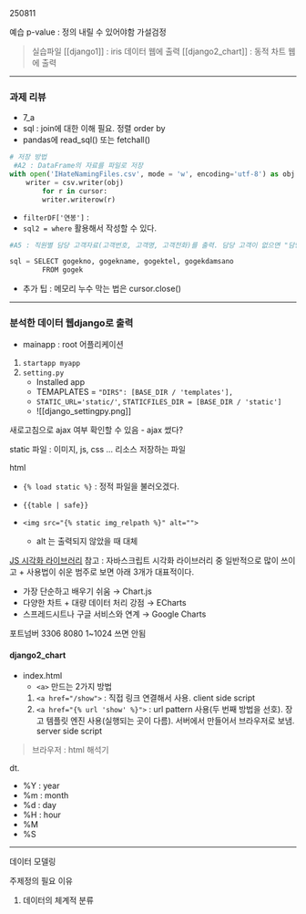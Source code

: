 250811

예습
p-value : 정의 내릴 수 있어야함
가설검정


>실습파일
>[[django1]] : iris 데이터 웹에 출력
>[[django2_chart]] : 동적 차트 웹에 출력


---
### 과제 리뷰
- 7_a
- sql : join에 대한 이해 필요. 정렬 order by
- pandas에 read_sql() 또는 fetchall()
```python
# 저장 방법
 #A2 : DataFrame의 자료를 파일로 저장
with open('IHateNamingFiles.csv', mode = 'w', encoding='utf-8') as obj: #쓰기모드(w), utf8 인코딩(한글문제)으로 새로운 CSV 파일 읽어오기
	writer = csv.writer(obj)
        for r in cursor:
		writer.writerow(r)
```
- `filterDF['연봉']` :
- `sql2 = where` 활용해서 작성할 수 있다.
```python
#A5 : 직원별 담당 고객자료(고객번호, 고객명, 고객전화)를 출력. 담당 고객이 없으면 "담당 고객  X"으로 표시

sql = SELECT gogekno, gogekname, gogektel, gogekdamsano
        FROM gogek
```
- 추가 팁 : 메모리 누수 막는 법은 cursor.close()

---
### 분석한 데이터 웹django로 출력
- mainapp : root 어플리케이션

1. `startapp myapp`
2. `setting.py`
	- Installed app
	- TEMAPLATES =  `"DIRS": [BASE_DIR / 'templates'],`
	- `STATIC_URL='static/'`, `STATICFILES_DIR = [BASE_DIR / 'static']`
	- ![[django_settingpy.png]]

새로고침으로 ajax 여부 확인할 수 있음
	- ajax 썼다?

static 파일 : 이미지, js, css ... 리소스 저장하는 파일

html
- `{% load static %}` : 정적 파일을 불러오겠다.

- `{{table | safe}}`

- `<img src="{% static img_relpath %}" alt="">` 
	- alt 는 출력되지 않았을 때 대체

[JS 시각화 라이브러리](https://cafe.daum.net/flowlife/QbpR/65?svc=toprank)
참고 : 자바스크립트 시각화 라이브러리 중 일반적으로 많이 쓰이고 + 사용법이 쉬운 범주로 보면 아래 3개가 대표적이다.
  - 가장 단순하고 배우기 쉬움 → Chart.js
  - 다양한 차트 + 대량 데이터 처리 강점 → ECharts
  - 스프레드시트나 구글 서비스와 연계 → Google Charts


포트넘버 3306 8080 1~1024 쓰면 안됨

#### django2_chart


- index.html
	- `<a>` 만드는 2가지 방법
	1. `<a href="/show">` : 직접 링크 연결해서 사용. client side script
	2. `<a href="{% url 'show' %}">` : url pattern 사용(두 번째 방법을 선호). 장고 템플릿 엔진 사용(실행되는 곳이 다름). 서버에서 만들어서 브라우저로 보냄. server side script
> 브라우저 : html 해석기



dt. 
- %Y : year
- %m : month
- %d : day
- %H : hour
- %M
- %S


---
데이터 모델링

주제정의 필요 이유
1. 데이터의 체계적 분류

